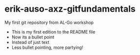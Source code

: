 # erik-auso-axz-gitfundamentals
My first git repository from AL-Go workshop
* This is my first edition to the README file
* Now its a bullet point
* Instead of just text
* Less bullet pointing, more partying!
